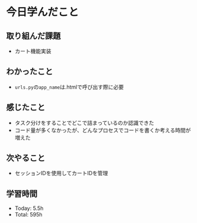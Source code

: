# 今日学んだこと
## 取り組んだ課題
- カート機能実装
## わかったこと
- `urls.py`の`app_name`は.htmlで呼び出す際に必要
## 感じたこと
- タスク分けをすることでどこで詰まっているのか認識できた
- コード量が多くなかったが、どんなプロセスでコードを書くか考える時間が増えた
## 次やること
- セッションIDを使用してカートIDを管理
## 学習時間
- Today: 5.5h
- Total: 595h